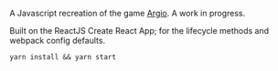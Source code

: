 A Javascript recreation of the game [Argio](http://agar.io/). A work in progress.

Built on the ReactJS Create React App; for the lifecycle methods and webpack config defaults.

`yarn install && yarn start`